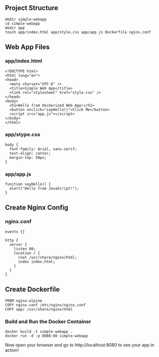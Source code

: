 ## Project Structure

```
mkdir simple-webapp
cd simple-webapp
mkdir app
touch app/index.html app/style.css app/app.js Dockerfile nginx.conf
```

## Web App Files

### app/index.html

```
<!DOCTYPE html>
<html lang="en">
<head>
  <meta charset="UTF-8" />
  <title>Simple Web App</title>
  <link rel="stylesheet" href="style.css" />
</head>
<body>
  <h1>Hello from Dockerized Web App!</h1>
  <button onclick="sayHello()">Click Me</button>
  <script src="app.js"></script>
</body>
</html>
```

### app/stype.css

```
body {
  font-family: Arial, sans-serif;
  text-align: center;
  margin-top: 50px;
}
```

### app/app.js

```
function sayHello() {
  alert("Hello from JavaScript!");
}
```


## Create Nginx Config

### nginx.conf

```
events {}

http {
  server {
    listen 80;
    location / {
      root /usr/share/nginx/html;
      index index.html;
    }
  }
}
```

## Create Dockerfile

```
FROM nginx:alpine
COPY nginx.conf /etc/nginx/nginx.conf
COPY app/ /usr/share/nginx/html
```

### Build and Run the Docker Container

```
docker build -t simple-webapp .
docker run -d -p 8080:80 simple-webapp
```

Now open your browser and go to http://localhost:8080 to see your app in action!
